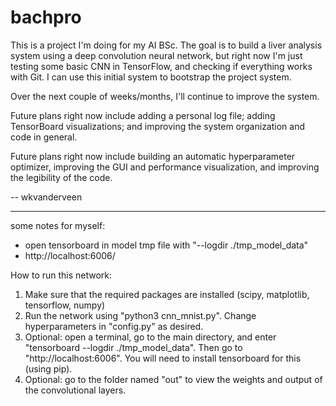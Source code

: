 # bachpro

This is a project I'm doing for my AI BSc.
The goal is to build a liver analysis system using a deep convolution neural network,
but right now I'm just testing some basic CNN in TensorFlow, and checking if everything
works with Git. I can use this initial system to bootstrap the project system.

Over the next couple of weeks/months, I'll continue to improve the system.

Future plans right now include adding a personal log file; adding TensorBoard
visualizations; and improving the system organization and code in general.

Future plans right now include building an automatic hyperparameter optimizer,
improving the GUI and performance visualization, and improving the legibility of the code.

-- wkvanderveen



----------
some notes for myself:
* open tensorboard in model tmp file with "--logdir ./tmp_model_data"
* http://localhost:6006/


How to run this network:
1)  Make sure that the required packages are installed (scipy, matplotlib, tensorflow, numpy)
2)  Run the network using "python3 cnn_mnist.py". Change hyperparameters in "config.py" as desired.
3)  Optional: open a terminal, go to the main directory, and enter "tensorboard --logdir ./tmp_model_data".
    Then go to "http://localhost:6006". You will need to install tensorboard for this (using pip).
4)  Optional: go to the folder named "out" to view the weights and output of the convolutional layers.
